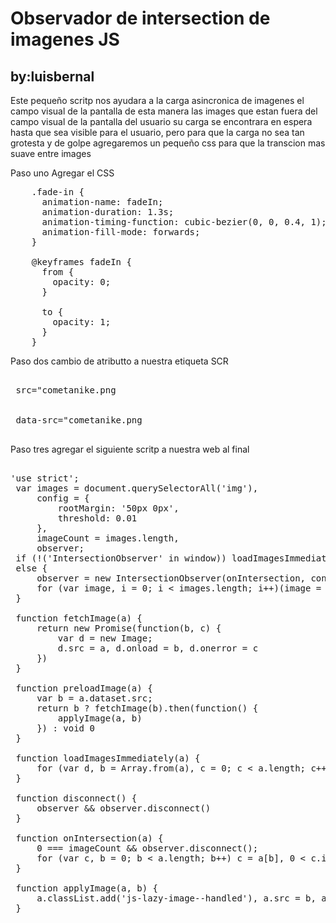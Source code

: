 <h1>Observador de intersection de imagenes JS</h1>
	<h2>by:luisbernal</h2>

<p>Este pequeño scritp nos ayudara a la carga asincronica de imagenes el campo visual de la pantalla de esta manera las images que estan fuera del campo visual de la pantalla del usuario su carga se encontrara en espera hasta que sea visible para el usuario, pero para que la carga no sea tan grotesta y de golpe agregaremos un pequeño css para que la transcion mas suave entre images</p>


<p>Paso uno Agregar el CSS</p>

<pre>
	.fade-in {
      animation-name: fadeIn;
      animation-duration: 1.3s;
      animation-timing-function: cubic-bezier(0, 0, 0.4, 1);
      animation-fill-mode: forwards;
    }

    @keyframes fadeIn {
      from {
        opacity: 0;
      }

      to {
        opacity: 1;
      }
    }
</pre>

<p>Paso dos cambio de atributto a nuestra etiqueta SCR</p>

<pre>

 src="cometanike.png
 <br>
 data-src="cometanike.png

</pre>

<p>Paso tres agregar el siguiente scritp a nuestra web al final</p>

<pre>

'use strict';
 var images = document.querySelectorAll('img'),
     config = {
         rootMargin: '50px 0px',
         threshold: 0.01
     },
     imageCount = images.length,
     observer;
 if (!('IntersectionObserver' in window)) loadImagesImmediately(images);
 else {
     observer = new IntersectionObserver(onIntersection, config);
     for (var image, i = 0; i < images.length; i++)(image = images[i], !image.classList.contains('js-lazy-image--handled')) && observer.observe(image)
 }

 function fetchImage(a) {
     return new Promise(function(b, c) {
         var d = new Image;
         d.src = a, d.onload = b, d.onerror = c
     })
 }

 function preloadImage(a) {
     var b = a.dataset.src;
     return b ? fetchImage(b).then(function() {
         applyImage(a, b)
     }) : void 0
 }

 function loadImagesImmediately(a) {
     for (var d, b = Array.from(a), c = 0; c < a.length; c++) d = a[c], preloadImage(d)
 }

 function disconnect() {
     observer && observer.disconnect()
 }

 function onIntersection(a) {
     0 === imageCount && observer.disconnect();
     for (var c, b = 0; b < a.length; b++) c = a[b], 0 < c.intersectionRatio && (imageCount--, observer.unobserve(c.target), preloadImage(c.target))
 }

 function applyImage(a, b) {
     a.classList.add('js-lazy-image--handled'), a.src = b, a.classList.add('fade-in')
 }	

</pre>